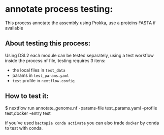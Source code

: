 # annotate process testing:

This process annotate the assembly using Prokka, use a proteins FASTA if available

## About testing this process:

Using DSL2 each module can be tested separately, using a test workflow inside the process.nf file, testing requires 3 itens:  
- the local files in `test_data` 
- params in  `test_params.yaml`
- `test` profile in `nextflow.config`

## How to test it:

$ nextflow run annotate_genome.nf -params-file test_params.yaml -profile test,docker -entry test


if you've used `bactopia conda activate` you can also trade `docker` by conda to test with conda. 
